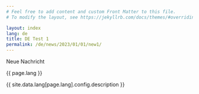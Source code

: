 ```yaml
---
# Feel free to add content and custom Front Matter to this file.
# To modify the layout, see https://jekyllrb.com/docs/themes/#overriding-theme-defaults

layout: index
lang: de
title: DE Test 1
permalink: /de/news/2023/01/01/new1/
---
```


Neue Nachricht

{{ page.lang }}

{{ site.data.lang[page.lang].config.description }}